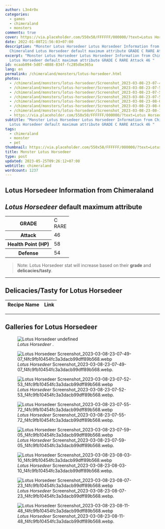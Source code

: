 ```yaml
---
author: L3n4r0x
categories:
  - games
  - chimeraland
  - monsters
comments: true
cover: https://via.placeholder.com/550x50/FFFFFF/000000/?text=Lotus Horsedeer
date: 2022-01-08T21:56:03+07:00
description: "Monster Lotus Horsedeer Lotus Horsedeer Information from
  Chimeraland Lotus Horsedeer default maximum attribute GRADE C RARE Attack 46 "
excerpt: "Monster Lotus Horsedeer Lotus Horsedeer Information from Chimeraland
  Lotus Horsedeer default maximum attribute GRADE C RARE Attack 46 "
id: ecaab094-5d07-4888-834f-fc285dbe365a
lang: en
permalink: /chimeraland/monsters/lotus-horsedeer.html
photos:
  - /chimeraland/monsters/lotus-horsedeer/Screenshot_2023-03-08-23-07-49-07_f4fc9fb10454fc3a3dacb99dff89b568.webp
  - /chimeraland/monsters/lotus-horsedeer/Screenshot_2023-03-08-23-07-52-53_f4fc9fb10454fc3a3dacb99dff89b568.webp
  - /chimeraland/monsters/lotus-horsedeer/Screenshot_2023-03-08-23-07-55-72_f4fc9fb10454fc3a3dacb99dff89b568.webp
  - /chimeraland/monsters/lotus-horsedeer/Screenshot_2023-03-08-23-07-59-05_f4fc9fb10454fc3a3dacb99dff89b568.webp
  - /chimeraland/monsters/lotus-horsedeer/Screenshot_2023-03-08-23-08-03-10_f4fc9fb10454fc3a3dacb99dff89b568.webp
  - /chimeraland/monsters/lotus-horsedeer/Screenshot_2023-03-08-23-08-07-23_f4fc9fb10454fc3a3dacb99dff89b568.webp
  - /chimeraland/monsters/lotus-horsedeer/Screenshot_2023-03-08-23-08-11-48_f4fc9fb10454fc3a3dacb99dff89b568.webp
  - https://via.placeholder.com/550x50/FFFFFF/000000/?text=Lotus Horsedeer
subtitle: "Monster Lotus Horsedeer Lotus Horsedeer Information from Chimeraland
  Lotus Horsedeer default maximum attribute GRADE C RARE Attack 46 "
tags:
  - chimeraland
  - monster
  - pet
thumbnail: https://via.placeholder.com/550x50/FFFFFF/000000/?text=Lotus Horsedeer
title: Monster Lotus Horsedeer
type: post
updated: 2023-05-25T09:26:12+07:00
webtitle: chimeraland
wordcount: 1237
---
```


<link
  rel="stylesheet"
  href="https://rawcdn.githack.com/dimaslanjaka/Web-Manajemen/870a349/css/bootstrap-5-3-0-alpha3-wrapper.css"
/>
<section id="bootstrap-wrapper">
  <div data-bs-theme="dark">
    <h2>Lotus Horsedeer Information from Chimeraland</h2>
    <h2 id="attribute"><i>Lotus Horsedeer</i> default maximum attribute</h2>
    <div class="row">
      <div class="col mb-2">
        <div class="card">
          <div class="card-body">
            <table>
              <tr>
                <th>GRADE</th>
                <td>C <br /><span class="text-primary">RARE</span></td>
              </tr>
              <tr>
                <th>Attack</th>
                <td>46</td>
              </tr>
              <tr>
                <th>Health Point (HP)</th>
                <td>58</td>
              </tr>
              <tr>
                <th>Defense</th>
                <td>54</td>
              </tr>
            </table>
          </div>
        </div>
      </div>
    </div>
    <blockquote class="bd-callout bd-callout-warning">
      Note: Lotus Horsedeer stat will increase based on their <b>grade</b> and
      <b>delicacies/tasty</b>.
    </blockquote>
    <hr />
    <h2 id="delicacies">Delicacies/Tasty for Lotus Horsedeer</h2>
    <div class="card">
      <div class="card-body">
        <div class="table-responsive">
          <table class="table table-striped">
            <thead>
              <tr>
                <th>Recipe Name</th>
                <th>Link</th>
              </tr>
            </thead>
            <tbody></tbody>
          </table>
        </div>
      </div>
    </div>
    <hr />
    <div id="gallery">
      <h2>Galleries for Lotus Horsedeer</h2>
      <div class="row">
        <div class="col-lg-6 col-12">
          <figure>
            <img
              src="https://www.webmanajemen.com/undefined"
              alt="Lotus Horsedeer undefined"
            />
            <figcaption style="word-wrap: break-word">
              <i>Lotus Horsedeer</i> .
            </figcaption>
          </figure>
        </div>
        <div class="col-lg-6 col-12">
          <figure>
            <img
              src="https://www.webmanajemen.com/chimeraland/monsters/lotus-horsedeer/Screenshot_2023-03-08-23-07-49-07_f4fc9fb10454fc3a3dacb99dff89b568.webp"
              alt="Lotus Horsedeer Screenshot_2023-03-08-23-07-49-07_f4fc9fb10454fc3a3dacb99dff89b568.webp"
            />
            <figcaption style="word-wrap: break-word">
              <i>Lotus Horsedeer</i>
              Screenshot_2023-03-08-23-07-49-07_f4fc9fb10454fc3a3dacb99dff89b568.webp.
            </figcaption>
          </figure>
        </div>
        <div class="col-lg-6 col-12">
          <figure>
            <img
              src="https://www.webmanajemen.com/chimeraland/monsters/lotus-horsedeer/Screenshot_2023-03-08-23-07-52-53_f4fc9fb10454fc3a3dacb99dff89b568.webp"
              alt="Lotus Horsedeer Screenshot_2023-03-08-23-07-52-53_f4fc9fb10454fc3a3dacb99dff89b568.webp"
            />
            <figcaption style="word-wrap: break-word">
              <i>Lotus Horsedeer</i>
              Screenshot_2023-03-08-23-07-52-53_f4fc9fb10454fc3a3dacb99dff89b568.webp.
            </figcaption>
          </figure>
        </div>
        <div class="col-lg-6 col-12">
          <figure>
            <img
              src="https://www.webmanajemen.com/chimeraland/monsters/lotus-horsedeer/Screenshot_2023-03-08-23-07-55-72_f4fc9fb10454fc3a3dacb99dff89b568.webp"
              alt="Lotus Horsedeer Screenshot_2023-03-08-23-07-55-72_f4fc9fb10454fc3a3dacb99dff89b568.webp"
            />
            <figcaption style="word-wrap: break-word">
              <i>Lotus Horsedeer</i>
              Screenshot_2023-03-08-23-07-55-72_f4fc9fb10454fc3a3dacb99dff89b568.webp.
            </figcaption>
          </figure>
        </div>
        <div class="col-lg-6 col-12">
          <figure>
            <img
              src="https://www.webmanajemen.com/chimeraland/monsters/lotus-horsedeer/Screenshot_2023-03-08-23-07-59-05_f4fc9fb10454fc3a3dacb99dff89b568.webp"
              alt="Lotus Horsedeer Screenshot_2023-03-08-23-07-59-05_f4fc9fb10454fc3a3dacb99dff89b568.webp"
            />
            <figcaption style="word-wrap: break-word">
              <i>Lotus Horsedeer</i>
              Screenshot_2023-03-08-23-07-59-05_f4fc9fb10454fc3a3dacb99dff89b568.webp.
            </figcaption>
          </figure>
        </div>
        <div class="col-lg-6 col-12">
          <figure>
            <img
              src="https://www.webmanajemen.com/chimeraland/monsters/lotus-horsedeer/Screenshot_2023-03-08-23-08-03-10_f4fc9fb10454fc3a3dacb99dff89b568.webp"
              alt="Lotus Horsedeer Screenshot_2023-03-08-23-08-03-10_f4fc9fb10454fc3a3dacb99dff89b568.webp"
            />
            <figcaption style="word-wrap: break-word">
              <i>Lotus Horsedeer</i>
              Screenshot_2023-03-08-23-08-03-10_f4fc9fb10454fc3a3dacb99dff89b568.webp.
            </figcaption>
          </figure>
        </div>
        <div class="col-lg-6 col-12">
          <figure>
            <img
              src="https://www.webmanajemen.com/chimeraland/monsters/lotus-horsedeer/Screenshot_2023-03-08-23-08-07-23_f4fc9fb10454fc3a3dacb99dff89b568.webp"
              alt="Lotus Horsedeer Screenshot_2023-03-08-23-08-07-23_f4fc9fb10454fc3a3dacb99dff89b568.webp"
            />
            <figcaption style="word-wrap: break-word">
              <i>Lotus Horsedeer</i>
              Screenshot_2023-03-08-23-08-07-23_f4fc9fb10454fc3a3dacb99dff89b568.webp.
            </figcaption>
          </figure>
        </div>
        <div class="col-lg-6 col-12">
          <figure>
            <img
              src="https://www.webmanajemen.com/chimeraland/monsters/lotus-horsedeer/Screenshot_2023-03-08-23-08-11-48_f4fc9fb10454fc3a3dacb99dff89b568.webp"
              alt="Lotus Horsedeer Screenshot_2023-03-08-23-08-11-48_f4fc9fb10454fc3a3dacb99dff89b568.webp"
            />
            <figcaption style="word-wrap: break-word">
              <i>Lotus Horsedeer</i>
              Screenshot_2023-03-08-23-08-11-48_f4fc9fb10454fc3a3dacb99dff89b568.webp.
            </figcaption>
          </figure>
        </div>
      </div>
    </div>
  </div>
</section>